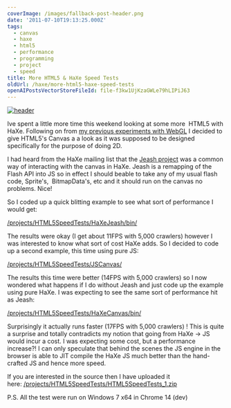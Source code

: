 ```yaml
---
coverImage: /images/fallback-post-header.png
date: '2011-07-10T19:13:25.000Z'
tags:
  - canvas
  - haxe
  - html5
  - performance
  - programming
  - project
  - speed
title: More HTML5 & HaXe Speed Tests
oldUrl: /haxe/more-html5-haxe-speed-tests
openAIPostsVectorStoreFileId: file-f3kw1UjKzaGWLe79hLIPiJ63
---
```


[![](/wp-content/uploads/2011/07/header.png "header")](/wp-content/uploads/2011/07/header.png)

Ive spent a little more time this weekend looking at some more  HTML5 with HaXe. Following on from [my previous experiments with WebGL](/posts/chrome-crawler-haxe-three-js-webgl-and-2d-sprites/) I decided to give HTML5's Canvas a a look as it was supposed to be designed specifically for the purpose of doing 2D.

<!-- more -->

I had heard from the HaXe mailing list that the [Jeash project](https://haxe.org/com/libs/jeash) was a common way of interacting with the canvas in HaXe. Jeash is a remapping of the Flash API into JS so in effect I should beable to take any of my usual flash code, Sprite's,  BitmapData's, etc and it should run on the canvas no problems. Nice!

So I coded up a quick blitting example to see what sort of performance I would get:

[/projects/HTML5SpeedTests/HaXeJeash/bin/](/projects/HTML5SpeedTests/HaXeJeash/bin/)

The results were okay (I get about 11FPS with 5,000 crawlers) however I was interested to know what sort of cost HaXe adds. So I decided to code up a second example, this time using pure JS:

[/projects/HTML5SpeedTests/JSCanvas/](/projects/HTML5SpeedTests/JSCanvas/)

The results this time were better (14FPS with 5,000 crawlers) so I now wondered what happens if I do without Jeash and just code up the example using pure HaXe. I was expecting to see the same sort of performance hit as Jeash:

[/projects/HTML5SpeedTests/HaXeCanvas/bin/](/projects/HTML5SpeedTests/HaXeCanvas/bin/)

Surprisingly it actually runs faster (17FPS with 5,000 crawlers) ! This is quite a surprise and totally contradicts my notion that going from HaXe -> JS would incur a cost. I was expecting some cost, but a performance increase?! I can only speculate that behind the scenes the JS engine in the browser is able to JIT compile the HaXe JS much better than the hand-crafted JS and hence more speed.

If you are interested in the source then I have uploaded it here: [/projects/HTML5SpeedTests/HTML5SpeedTests_1.zip](/projects/HTML5SpeedTests/HTML5SpeedTests_1.zip)

P.S. All the test were run on Windows 7 x64 in Chrome 14 (dev)
